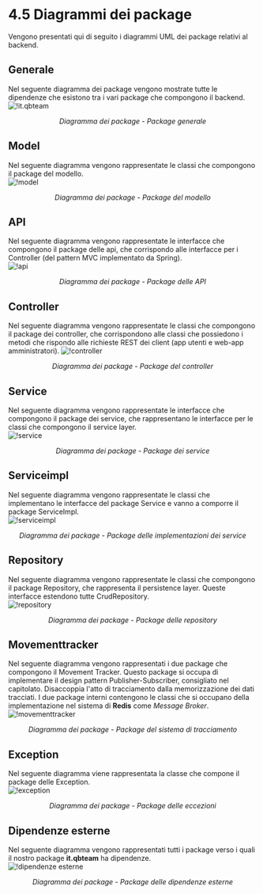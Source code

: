 # 4.5 Diagrammi dei package
Vengono presentati qui di seguito i diagrammi UML dei package relativi al backend.

## Generale
Nel seguente diagramma dei package vengono mostrate tutte le dipendenze che esistono tra i vari package che compongono il backend. 
![!it.qbteam](../Immagini/Backend/package/package-it.qbteam.png)
<figcaption align=center> <em> Diagramma dei package - Package generale </em> </figcaption> 
 
## Model
Nel seguente diagramma vengono rappresentate le classi che compongono il package del modello.  
![!model](../Immagini/Backend/package/package-model.png)
<figcaption align=center> <em> Diagramma dei package - Package del modello </em> </figcaption>

## API
Nel seguente diagramma vengono rappresentate le interfacce che compongono il package delle api, che corrispondo alle interfacce per i Controller (del pattern MVC implementato da Spring).  
![!api](../Immagini/Backend/package/package-api.png)
<figcaption align=center> <em> Diagramma dei package - Package delle API</em> </figcaption>

## Controller
Nel seguente diagramma vengono rappresentate le classi che compongono il package dei controller, che corrispondono alle classi che possiedono i metodi che rispondo alle richieste REST dei client (app utenti e web-app amministratori).
![!controller](../Immagini/Backend/package/package-controller.png)
<figcaption align=center> <em> Diagramma dei package - Package del controller</em> </figcaption>

## Service
Nel seguente diagramma vengono rappresentate le interfacce che compongono il package dei service, che rappresentano le interfacce per le classi che compongono il service layer.  
![!service](../Immagini/Backend/package/package-service.png)
<figcaption align=center> <em> Diagramma dei package - Package dei service </em> </figcaption>

## Serviceimpl
Nel seguente diagramma vengono rappresentate le classi che implementano le interfacce del package Service e vanno a comporre il package ServiceImpl.  
![!serviceimpl](../Immagini/Backend/package/package-serviceimpl.png)
<figcaption align=center> <em> Diagramma dei package - Package delle implementazioni dei service</em> </figcaption>

## Repository
Nel seguente diagramma vengono rappresentate le classi che compongono il package Repository, che rappresenta il persistence layer. Queste interfacce estendono tutte CrudRepository.  
![!repository](../Immagini/Backend/package/package-repository.png)
<figcaption align=center> <em> Diagramma dei package - Package delle repository </em> </figcaption>

## Movementtracker
Nel seguente diagramma vengono rappresentati i due package che compongono il Movement Tracker. Questo package si occupa di implementare il design pattern Publisher-Subscriber, consigliato nel capitolato. Disaccoppia l'atto di tracciamento dalla memorizzazione dei dati tracciati. I due package interni contengono le classi che si occupano della implementazione nel sistema di **Redis** come *Message Broker*.  
![!movementtracker](../Immagini/Backend/package/package-movementtracker.png)
<figcaption align=center> <em> Diagramma dei package - Package del sistema di tracciamento </em> </figcaption>

## Exception
Nel seguente diagramma viene rappresentata la classe che compone il package delle Exception.  
![!exception](../Immagini/Backend/package/package-exception.png)
<figcaption align=center> <em> Diagramma dei package - Package delle eccezioni </em> </figcaption>

## Dipendenze esterne
Nel seguente diagramma vengono rappresentati tutti i package verso i quali il nostro package **it.qbteam** ha dipendenze.  
![!dipendenze esterne](../Immagini/Backend/package/package-dependencies.png)
<figcaption align=center> <em> Diagramma dei package - Package delle dipendenze esterne </em> </figcaption>
